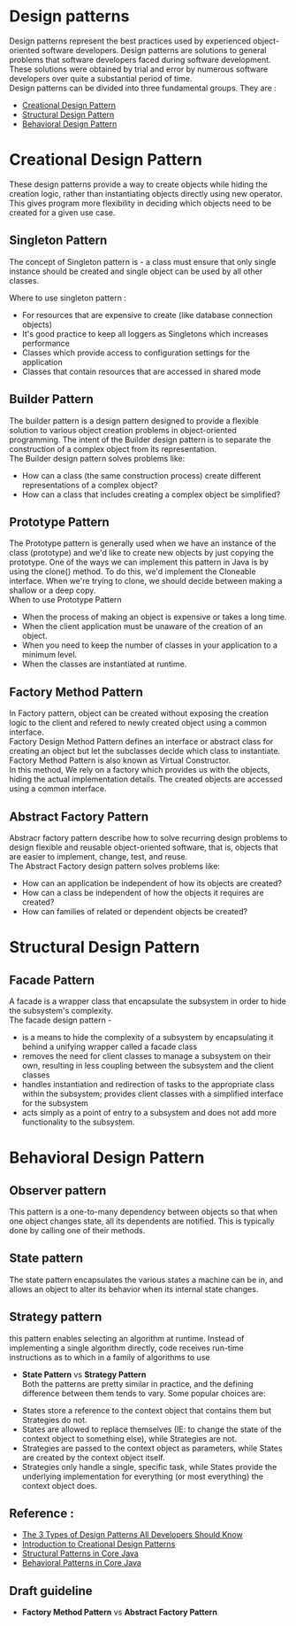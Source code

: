 # Design patterns
Design patterns represent the best practices used by experienced object-oriented software developers. Design patterns are solutions to general problems that software developers faced during software development. These solutions were obtained by trial and error by numerous software developers over quite a substantial period of time.  
Design patterns can be divided into three fundamental groups. They are :
- [Creational Design Pattern](#creational-design-pattern)
- [Structural Design Pattern](#structural-design-pattern)
- [Behavioral Design Pattern](#behavioral-design-pattern)
 
 # Creational Design Pattern
 These design patterns provide a way to create objects while hiding the creation logic, rather than instantiating objects directly using new operator. This gives program more flexibility in deciding which objects need to be created for a given use case.
 
 ## Singleton Pattern  
The concept of Singleton pattern is - a class must ensure that only single instance should be created and single object can be used by all other classes.  

Where to use singleton pattern :  
- For resources that are expensive to create (like database connection objects)
- It's good practice to keep all loggers as Singletons which increases performance
- Classes which provide access to configuration settings for the application
- Classes that contain resources that are accessed in shared mode

 ## Builder Pattern
The builder pattern is a design pattern designed to provide a flexible solution to various object creation problems in object-oriented programming. The intent of the Builder design pattern is to separate the construction of a complex object from its representation.  
The Builder design pattern solves problems like:
- How can a class (the same construction process) create different representations of a complex object?
- How can a class that includes creating a complex object be simplified?

 ## Prototype Pattern
 The Prototype pattern is generally used when we have an instance of the class (prototype) and we'd like to create new objects by just copying the prototype. One of the ways we can implement this pattern in Java is by using the clone() method. To do this, we'd implement the Cloneable interface. When we're trying to clone, we should decide between making a shallow or a deep copy.  
When to use Prototype Pattern  
- When the process of making an object is expensive or takes a long time.
- When the client application must be unaware of the creation of an object.
- When you need to keep the number of classes in your application to a minimum level.
- When the classes are instantiated at runtime.

 ## Factory Method Pattern
 In Factory pattern, object can be created without exposing the creation logic to the client and refered to newly created object using a common interface.  
 Factory Design Method Pattern defines an interface or abstract class for creating an object but let the subclasses decide which class to instantiate. Factory Method Pattern is also known as Virtual Constructor.  
 In this method, We  rely on a factory which provides us with the objects, hiding the actual implementation details. The created objects are accessed using a common interface.

 ## Abstract Factory Pattern
 Abstracr factory pattern describe how to solve recurring design problems to design flexible and reusable object-oriented software, that is, objects that are easier to implement, change, test, and reuse.  
 The Abstract Factory design pattern solves problems like:
- How can an application be independent of how its objects are created?
- How can a class be independent of how the objects it requires are created?
- How can families of related or dependent objects be created?


# Structural Design Pattern
## Facade Pattern
A facade is a wrapper class that encapsulate the subsystem in order to hide the subsystem's complexity.  
The facade design pattern -
- is a means to hide the complexity of a subsystem by encapsulating it behind a unifying wrapper called a facade class
- removes the need for client classes to manage a subsystem on their own, resulting in less coupling between the subsystem and the client classes
- handles instantiation and redirection of tasks to the appropriate class within the subsystem; provides client classes with a simplified interface for the subsystem
- acts simply as a point of entry to a subsystem and does not add more functionality to the subsystem.
# Behavioral Design Pattern

	

 ## Observer pattern
This pattern is a one-to-many dependency between objects so that when one object changes state, all its dependents are notified. This is typically done by calling one of their methods.

## State pattern
The state pattern encapsulates the various states a machine can be in, and allows an object to alter its behavior when its internal state changes. 

## Strategy pattern
this pattern enables selecting an algorithm at runtime. Instead of implementing a single algorithm directly, code receives run-time instructions as to which in a family of algorithms to use

- **State Pattern** vs **Strategy Pattern**  
Both the patterns are pretty similar in practice, and the defining difference between them tends to vary. Some popular choices are:
* States store a reference to the context object that contains them but Strategies do not.
* States are allowed to replace themselves (IE: to change the state of the context object to something else), while Strategies are not.
* Strategies are passed to the context object as parameters, while States are created by the context object itself.
* Strategies only handle a single, specific task, while States provide the underlying implementation for everything (or most everything) the context object does.

## Reference :
- [The 3 Types of Design Patterns All Developers Should Know](https://www.freecodecamp.org/news/the-basic-design-patterns-all-developers-need-to-know/)
- [Introduction to Creational Design Patterns](https://www.baeldung.com/creational-design-patterns)
- [Structural Patterns in Core Java](https://www.baeldung.com/java-core-structural-patterns)
- [Behavioral Patterns in Core Java](https://www.baeldung.com/java-behavioral-patterns-jdk)


## Draft guideline

 - **Factory Method Pattern** vs **Abstract Factory Pattern**
